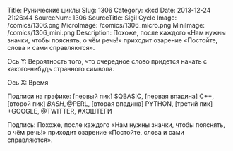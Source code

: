 Title: Рунические циклы 
Slug: 1306 
Category: xkcd 
Date: 2013-12-24 21:26:44 
SourceNum: 1306 
SourceTitle: Sigil Cycle 
Image: /comics/1306.png 
MicroImage: /comics/1306_micro.png 
MiniImage: /comics/1306_mini.png 
Description: Похоже, после каждого «Нам нужны значки, чтобы пояснять, о чём речь!» приходит озарение «Постойте, слова и сами справляются». 

Ось Y: Вероятность того, что очередное слово придется начать с какого-нибудь странного символа.

Ось X: Время

Подписи на графике: [первый пик] $QBASIC, [первая впадина] C++, [второй пик] $BASH, @$PERL, [вторая впадина] PYTHON, [третий пик] +GOOGLE, @TWITTER, #ХЭШТЕГИ

Подпись: Похоже, после каждого «Нам нужны значки, чтобы пояснять, о чём речь!» приходит озарение «Постойте, слова и сами справляются».